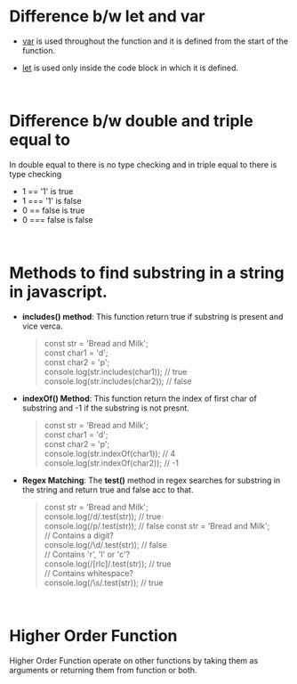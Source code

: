 # Difference b/w let and var

- <ins>var</ins> is used throughout the function and it is defined from the start of the function.

- <ins>let</ins> is used only inside the code block in which it is defined.

<br>

# Difference b/w double and triple equal to

In double equal to there is no type checking and in triple equal to there is type checking

- 1 == '1' is true
- 1 === '1' is false
- 0 == false is true
- 0 === false is false

<br>

# Methods to find substring in a string in javascript.

- **includes() method**:
  This function return true if substring is present and vice verca.

  > const str = 'Bread and Milk';  
  > const char1 = 'd';  
  > const char2 = 'p';  
  > console.log(str.includes(char1)); // true  
  > console.log(str.includes(char2)); // false

- **indexOf() Method**:
  This function return the index of first char of substring and -1 if the substring is not presnt.

  > const str = 'Bread and Milk';  
  > const char1 = 'd';  
  > const char2 = 'p';  
  > console.log(str.indexOf(char1)); // 4  
  > console.log(str.indexOf(char2)); // -1

- **Regex Matching**:
  The **test()** method in regex searches for substring in the string and return true and false acc to that.

  > const str = 'Bread and Milk';  
  > console.log(/d/.test(str)); // true  
  > console.log(/p/.test(str)); // false
  > const str = 'Bread and Milk';  
  > // Contains a digit?  
  > console.log(/\d/.test(str)); // false  
  > // Contains 'r', 'l' or 'c'?  
  > console.log(/[rlc]/.test(str)); // true  
  > // Contains whitespace?  
  > console.log(/\s/.test(str)); // true

  <br>

# Higher Order Function

Higher Order Function operate on other functions by taking them as arguments or returning them from function or both.
